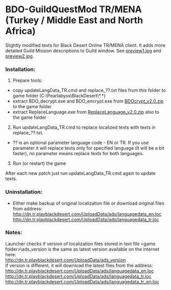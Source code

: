 # BDO-GuildQuestMod TR/MENA (Turkey / Middle East and North Africa)
Slightly modified texts for Black Desert Online TR/MENA client. It adds more detailed Guild Mission descriptions to Guild window. See [preview1.jpg](https://github.com/AMGarkin/BDO-GuildQuestMod/blob/master/preview/preview1.jpg) and [preview2.jpg](https://github.com/AMGarkin/BDO-GuildQuestMod/blob/master/preview/preview2.jpg).

### Installation:
1) Prepare tools:
- copy updateLangData_TR.cmd and replace_??.txt files from this folder to game folder (C:\Pearlabyss\BlackDesert\\\*.\*)
- extract BDO_decrypt.exe and BDO_encrypt.exe from [BDOcrypt_v2.0.zip](https://github.com/AMGarkin/BDOcrypt/releases/download/2.0/BDOcrypt_v2.0.zip) to the game folder
- extract ReplaceLanguage.exe from [ReplaceLanguage_v2.0.zip](https://github.com/AMGarkin/ReplaceLanguage/releases/download/2.0/ReplaceLanguage_v2.0.zip) also to the game folder
2) Run updateLangData_TR.cmd to replace localized texts with texts in replace_??.txt.
- ?? is an optional parameter language code - EN or TR. If you use parameter it will replace texts only for specified language (it will be a bit faster), no parameter means replace texts for both languages.
3) Run (or restart) the game

After each new patch just run updateLangData_TR.cmd again to update texts.


### Uninstallation:
- Either make backup of original localization file or download original files from address:<br>
http://dn.tr.playblackdesert.com/UploadData/ads/languagedata_en.loc<br>
http://dn.tr.playblackdesert.com/UploadData/ads/languagedata_tr.loc


### Notes:
Launcher checks if version of localization files stored in text file \<game folder\>\\ads_version is the same as latest version available on the internet here:<br>
http://dn.tr.playblackdesert.com/UploadData/ads_version<br>
If version is different, it will download the latest files from the address:<br>
http://dn.tr.playblackdesert.com/UploadData/ads/languagedata_en.loc<br>
http://dn.tr.playblackdesert.com/UploadData/ads/languagedata_tr.loc<br>
http://dn.tr.playblackdesert.com/UploadData/ads/languagedata_tr_en.loc
